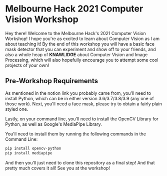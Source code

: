 # Melbourne Hack 2021 Computer Vision Workshop

Hey there! Welcome to the Melbourne Hack's 2021 Computer Vision Workshop! I hope you're as excited to learn about Computer Vision as I am about teaching it! By the end of this
workshop you will have a basic face mask detector that you can experiment and show off to your friends, and also a whole heap of **KNAWLIDGE** about Computer Vision and Image Processing, which will also hopefully encourage you to attempt some cool projects of your own! 

## Pre-Workshop Requirements

As mentioned in the notion link you probably came from, you'll need to install Python, which can be in either version 3.6/3.7/3.8/3.9 (any one of those work). Next, you'll need a face mask, please try to obtain a fairly plain styled one. 

Lastly, on your command line, you'll need to install the OpenCV Library for Python, as well as Google's MediaPipe Library.

You'll need to install them by running the following commands in the Command Line:

```python
pip install opencv-python
pip install mediapipe 
```

And then you'll just need to clone this repository as a final step! And that pretty much covers it all! See you at the workshop!

